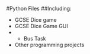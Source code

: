 #Python Files
##Including:
- GCSE Dice game
- GCSE Dice Game GUI
- - Bus Task
- Other programming projects
<!---
17rdonga/17rdonga is a ✨ special ✨ repository because its `README.md` (this file) appears on your GitHub profile.
You can click the Preview link to take a look at your changes.
--->
